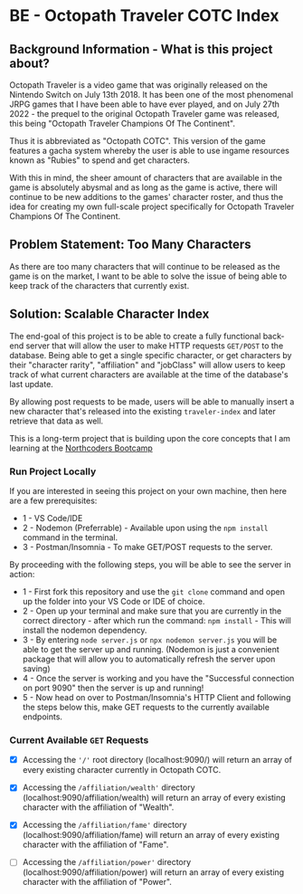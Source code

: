 # BE - Octopath Traveler COTC Index

## Background Information - What is this project about?
Octopath Traveler is a video game that was originally released on the Nintendo Switch on July 13th 2018. It has been one of the most phenomenal JRPG games that I have been able to have ever played, and on July 27th 2022 - the prequel to the original Octopath Traveler game was released, this being "Octopath Traveler Champions Of The Continent".

Thus it is abbreviated as "Octopath COTC". This version of the game features a gacha system whereby the user is able to use ingame resources known as "Rubies" to spend and get characters.

With this in mind, the sheer amount of characters that are available in the game is absolutely abysmal and as long as the game is active, there will continue to be new additions to the games' character roster, and thus the idea for creating my own full-scale project specifically for Octopath Traveler Champions Of The Continent. 

## Problem Statement: Too Many Characters
As there are too many characters that will continue to be released as the game is on the market, I want to be able to solve the issue of being able to keep track of the characters that currently exist. 

## Solution: Scalable Character Index
The end-goal of this project is to be able to create a fully functional back-end server that will allow the user to make HTTP requests `GET/POST` to the database. Being able to get a single specific character, or get characters by their "character rarity", "affiliation" and "jobClass" will allow users to keep track of what current characters are available at the time of the database's last update.

By allowing post requests to be made, users will be able to manually insert a new character that's released into the existing `traveler-index` and later retrieve that data as well. 

This is a long-term project that is building upon the core concepts that I am learning at the [Northcoders Bootcamp](https://northcoders.com)

### Run Project Locally
If you are interested in seeing this project on your own machine, then here are a few prerequisites:
* 1 - VS Code/IDE
* 2 - Nodemon (Preferrable) - Available upon using the `npm install` command in the terminal.
* 3 - Postman/Insomnia - To make GET/POST requests to the server.

By proceeding with the following steps, you will be able to see the server in action:
* 1 - First fork this repository and use the `git clone` command and open up the folder into your VS Code or IDE of choice.
* 2 - Open up your terminal and make sure that you are currently in the correct directory - after which run the command: `npm install` - This will install the nodemon dependency.
* 3 - By entering `node server.js` or `npx nodemon server.js` you will be able to get the server up and running. (Nodemon is just a convenient package that will allow you to automatically refresh the server upon saving)
* 4 - Once the server is working and you have the "Successful connection on port 9090" then the server is up and running! 
* 5 - Now head on over to Postman/Insomnia's HTTP Client and following the steps below this, make GET requests to the currently available endpoints. 
  
### Current Available `GET` Requests
* [x] Accessing the `'/'` root directory (localhost:9090/) will return an array of every existing character currently in Octopath COTC.
* [x] Accessing the `/affiliation/wealth'` directory (localhost:9090/affiliation/wealth) will return an array of every existing character with the affiliation of "Wealth".  
* [x] Accessing the `/affiliation/fame'` directory (localhost:9090/affiliation/fame) will return an array of every existing character with the affiliation of "Fame".  
* [ ] Accessing the `/affiliation/power'` directory (localhost:9090/affiliation/power) will return an array of every existing character with the affiliation of "Power".  
  
